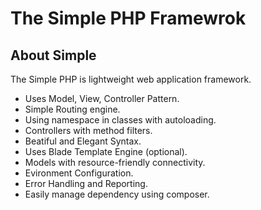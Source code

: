 # The Simple PHP Framewrok

## About Simple
The Simple PHP is lightweight web application framework.
- Uses Model, View, Controller Pattern.
- Simple Routing engine.
- Using namespace in classes with autoloading.
- Controllers with method filters.
- Beatiful and Elegant Syntax.
- Uses Blade Template Engine (optional).
- Models with resource-friendly connectivity.
- Evironment Configuration.
- Error Handling and Reporting.
- Easily manage dependency using composer.

